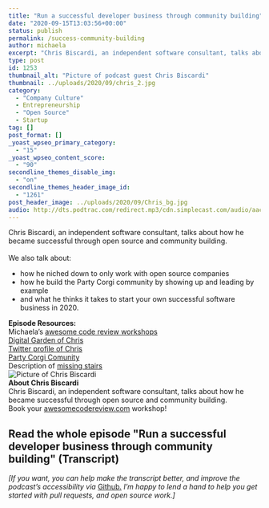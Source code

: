 ```yaml
---
title: "Run a successful developer business through community building"
date: "2020-09-15T13:03:56+00:00"
status: publish
permalink: /success-community-building
author: michaela
excerpt: "Chris Biscardi, an independent software consultant, talks about how he became successful through open source and community building."
type: post
id: 1253
thumbnail_alt: "Picture of podcast guest Chris Biscardi"
thumbnail: ../uploads/2020/09/chris_2.jpg
category:
  - "Company Culture"
  - Entrepreneurship
  - "Open Source"
  - Startup
tag: []
post_format: []
_yoast_wpseo_primary_category:
  - "15"
_yoast_wpseo_content_score:
  - "90"
secondline_themes_disable_img:
  - "on"
secondline_themes_header_image_id:
  - "1261"
post_header_image: ../uploads/2020/09/Chris_bg.jpg
audio: http://dts.podtrac.com/redirect.mp3/cdn.simplecast.com/audio/aaca90/aaca909a-e34f-49ae-a86f-f59e4fa807f0/41c24b31-bdef-4ddf-8dd8-29e7fb547e0e/chris-biscardi-ready_tc.mp3
---
```


<div class="episode-about">
Chris Biscardi, an independent software consultant, talks about how he became successful through open source and community building.
<br/> <br/>We also talk about:
<ul>
<li> how he niched down to only work with open source companies</li>
<li> how he build the Party Corgi community by showing up and leading by example</li>
<li> and what he thinks it takes to start your own successful software business in 2020.</li>
</ul>
</div>
<div class=" episode-links">
<b>Episode Resources:</b><br/>
Michaela’s <a href="http://www.awesomecodereviews.com">awesome code review workshops</a><br/>
<a href="https://www.christopherbiscardi.com/">Digital Garden of Chris</a><br/>
<a href="https://twitter.com/chrisbiscardi">Twitter profile of Chris</a><br/>
<a href="https://www.partycorgi.com/">Party Corgi Comunity</a><br/>
Description of <a href="https://en.wikipedia.org/wiki/Missing_stair">missing stairs</a><br/>
</div>

<div class="row pt-2 align-items-center">
<div class="col-4 guest-picture">
<img src="../uploads/2020/09/chris_2.jpg" alt="Picture of Chris Biscardi"/>
</div>
<div class="col-8 guest-about">
<b>About Chris Biscardi</b><br/>
Chris Biscardi, an independent software consultant, talks about how he became successful through open source and community building.
</div>
</div>

<div class="sponsorship">
Book your <a href="https://www.michaelagreiler.com/workshops">awesomecodereview.com</a> workshop!
</div>

## Read the whole episode "Run a successful developer business through community building" (Transcript)

_\[If you want, you can help make the transcript better, and improve the podcast’s accessibility via_ [Github](https://github.com/mgreiler/se-unlocked/tree/master/Transcripts)_[.](https://github.com/mgreiler/se-unlocked/tree/master/Transcripts) I’m happy to lend a hand to help you get started with pull requests, and open source work.\]_